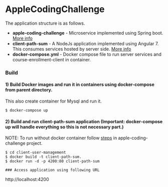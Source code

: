 # AppleCodingChallenge


The application structure is as follows.
- **apple-coding-challenge** - Microservice implemented using Spring boot. [More info](apple-coding-challenge/README.md)
- **client-path-sum** - A NodeJs application implemented using Angular 7. This consumes services hosted by server side.  [More info](client-path-sum/README.md)
- **docker-compose.yml** - Docker compose file to run server services and course-enrollment-client in container.

### Build

#### 1) Build Docker images and run it in containers using docker-compose from parent directory.
   This also create container for Mysql and run it.
   
```
$ docker-compose up
```


#### 2) Build and run client-path-sum application (Important: docker-compose up will handle everything so this is not necessary part.)
NOTE: To run without docker container follow [steps](apple-coding-challenge/README.md) in apple-coding-challenge project.

```
$ cd client-user-management
$ docker build -t client-path-sum.
$ docker run -d -p 4200:80 client-path-sum

### Access application using following URL

```
http://localhost:4200
```
